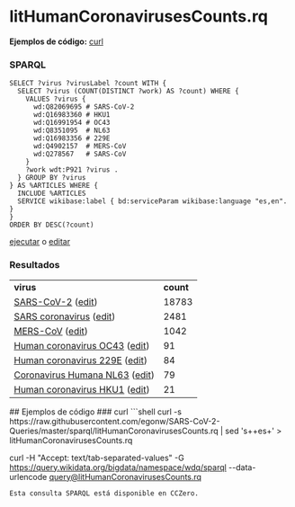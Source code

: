 # litHumanCoronavirusesCounts.rq
**Ejemplos de código:** [curl](#curl)
### SPARQL
```sparql
SELECT ?virus ?virusLabel ?count WITH {
  SELECT ?virus (COUNT(DISTINCT ?work) AS ?count) WHERE {
    VALUES ?virus {
      wd:Q82069695 # SARS-CoV-2
      wd:Q16983360 # HKU1
      wd:Q16991954 # OC43
      wd:Q8351095  # NL63 
      wd:Q16983356 # 229E 
      wd:Q4902157  # MERS-CoV
      wd:Q278567   # SARS-CoV
    }
    ?work wdt:P921 ?virus .
  } GROUP BY ?virus
} AS %ARTICLES WHERE {
  INCLUDE %ARTICLES
  SERVICE wikibase:label { bd:serviceParam wikibase:language "es,en". }
}
ORDER BY DESC(?count)
```
[ejecutar](https://query.wikidata.org/embed.html#SELECT%20%3Fvirus%20%3FvirusLabel%20%3Fcount%20WITH%20%7B%0A%20%20SELECT%20%3Fvirus%20%28COUNT%28DISTINCT%20%3Fwork%29%20AS%20%3Fcount%29%20WHERE%20%7B%0A%20%20%20%20VALUES%20%3Fvirus%20%7B%0A%20%20%20%20%20%20wd%3AQ82069695%20%23%20SARS-CoV-2%0A%20%20%20%20%20%20wd%3AQ16983360%20%23%20HKU1%0A%20%20%20%20%20%20wd%3AQ16991954%20%23%20OC43%0A%20%20%20%20%20%20wd%3AQ8351095%20%20%23%20NL63%20%0A%20%20%20%20%20%20wd%3AQ16983356%20%23%20229E%20%0A%20%20%20%20%20%20wd%3AQ4902157%20%20%23%20MERS-CoV%0A%20%20%20%20%20%20wd%3AQ278567%20%20%20%23%20SARS-CoV%0A%20%20%20%20%7D%0A%20%20%20%20%3Fwork%20wdt%3AP921%20%3Fvirus%20.%0A%20%20%7D%20GROUP%20BY%20%3Fvirus%0A%7D%20AS%20%25ARTICLES%20WHERE%20%7B%0A%20%20INCLUDE%20%25ARTICLES%0A%20%20SERVICE%20wikibase%3Alabel%20%7B%20bd%3AserviceParam%20wikibase%3Alanguage%20%22es%2Cen%22.%20%7D%0A%7D%0AORDER%20BY%20DESC%28%3Fcount%29%0A) o [editar](https://query.wikidata.org/#SELECT%20%3Fvirus%20%3FvirusLabel%20%3Fcount%20WITH%20%7B%0A%20%20SELECT%20%3Fvirus%20%28COUNT%28DISTINCT%20%3Fwork%29%20AS%20%3Fcount%29%20WHERE%20%7B%0A%20%20%20%20VALUES%20%3Fvirus%20%7B%0A%20%20%20%20%20%20wd%3AQ82069695%20%23%20SARS-CoV-2%0A%20%20%20%20%20%20wd%3AQ16983360%20%23%20HKU1%0A%20%20%20%20%20%20wd%3AQ16991954%20%23%20OC43%0A%20%20%20%20%20%20wd%3AQ8351095%20%20%23%20NL63%20%0A%20%20%20%20%20%20wd%3AQ16983356%20%23%20229E%20%0A%20%20%20%20%20%20wd%3AQ4902157%20%20%23%20MERS-CoV%0A%20%20%20%20%20%20wd%3AQ278567%20%20%20%23%20SARS-CoV%0A%20%20%20%20%7D%0A%20%20%20%20%3Fwork%20wdt%3AP921%20%3Fvirus%20.%0A%20%20%7D%20GROUP%20BY%20%3Fvirus%0A%7D%20AS%20%25ARTICLES%20WHERE%20%7B%0A%20%20INCLUDE%20%25ARTICLES%0A%20%20SERVICE%20wikibase%3Alabel%20%7B%20bd%3AserviceParam%20wikibase%3Alanguage%20%22es%2Cen%22.%20%7D%0A%7D%0AORDER%20BY%20DESC%28%3Fcount%29%0A)


### Resultados
<table>
  <tr>
    <td><b>virus</b></td>
    <td><b>count</b></td>
  </tr>
  <tr>
    <td><a href="https://scholia.toolforge.org/Q82069695">SARS-CoV-2</a> (<a href="http://www.wikidata.org/entity/Q82069695">edit</a>)</td>
    <td>18783</td>
  </tr>
  <tr>
    <td><a href="https://scholia.toolforge.org/Q278567">SARS coronavirus</a> (<a href="http://www.wikidata.org/entity/Q278567">edit</a>)</td>
    <td>2481</td>
  </tr>
  <tr>
    <td><a href="https://scholia.toolforge.org/Q4902157">MERS-CoV</a> (<a href="http://www.wikidata.org/entity/Q4902157">edit</a>)</td>
    <td>1042</td>
  </tr>
  <tr>
    <td><a href="https://scholia.toolforge.org/Q16991954">Human coronavirus OC43</a> (<a href="http://www.wikidata.org/entity/Q16991954">edit</a>)</td>
    <td>91</td>
  </tr>
  <tr>
    <td><a href="https://scholia.toolforge.org/Q16983356">Human coronavirus 229E</a> (<a href="http://www.wikidata.org/entity/Q16983356">edit</a>)</td>
    <td>84</td>
  </tr>
  <tr>
    <td><a href="https://scholia.toolforge.org/Q8351095">Coronavirus Humana NL63</a> (<a href="http://www.wikidata.org/entity/Q8351095">edit</a>)</td>
    <td>79</td>
  </tr>
  <tr>
    <td><a href="https://scholia.toolforge.org/Q16983360">Human coronavirus HKU1</a> (<a href="http://www.wikidata.org/entity/Q16983360">edit</a>)</td>
    <td>21</td>
  </tr>
</table>
## Ejemplos de código
### curl
```shell
curl -s https://raw.githubusercontent.com/egonw/SARS-CoV-2-Queries/master/sparql/litHumanCoronavirusesCounts.rq | sed 's+<lang/>+es+' > litHumanCoronavirusesCounts.rq

curl -H "Accept: text/tab-separated-values" -G https://query.wikidata.org/bigdata/namespace/wdq/sparql --data-urlencode query@litHumanCoronavirusesCounts.rq
```
Esta consulta SPARQL está disponible en CCZero.
